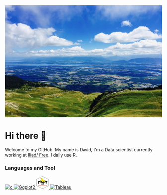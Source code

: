 ![Photo](Landscape.jpeg) 
<!--
<p align="center">
  <img src="Landscape.jpeg" width="600" title="hover text">
</p>
-->
# Hi there 👋

Welcome to my GitHub. My name is David,  I'm a Data scientist currently working at [Iliad/ Free](https://www.iliad.fr/en).
I daily use R. 
<h3 align="left">Languages and Tool</h3>
<p align="left"> <a href="https://www.r-project.org/" target="_blank"> <img src="https://www.r-project.org/Rlogo.png" alt="c" width="40" height="40"/> </a> 
<a href="https://ggplot2.tidyverse.org/" target="_blank"> <img src="https://ggplot2.tidyverse.org/logo.png" alt="Ggplot2" width="40" height="40"/> </a>
<a href="https://github.com/Rdatatable/data.table" target="_blank"> <img src="https://raw.githubusercontent.com/Rdatatable/data.table/master/.graphics/logo.png" alt="Data.table" width="40" height="40"/> </a> 
<a href="https://www.tableau.com/" target="_blank"> <img src="https://www.tableau.com/themes/custom/tableau_www/logo.png" alt="Tableau" width="150" height="40"/></a> </p>





<!--
**Daviddlhy/Daviddlhy** is a ✨ _special_ ✨ repository because its `README.md` (this file) appears on your GitHub profile.

Here are some ideas to get you started:

- 🔭 I’m currently working on ...
- 🌱 I’m currently learning ...
- 👯 I’m looking to collaborate on ...
- 🤔 I’m looking for help with ...
- 💬 Ask me about ...
- 📫 How to reach me: ...
- 😄 Pronouns: ...
- ⚡ Fun fact:
-->



